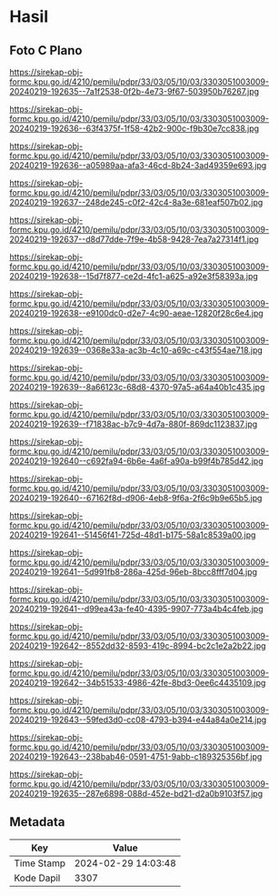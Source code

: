 # Hasil

## Foto C Plano

https://sirekap-obj-formc.kpu.go.id/4210/pemilu/pdpr/33/03/05/10/03/3303051003009-20240219-192635--7a1f2538-0f2b-4e73-9f67-503950b76267.jpg

https://sirekap-obj-formc.kpu.go.id/4210/pemilu/pdpr/33/03/05/10/03/3303051003009-20240219-192636--63f4375f-1f58-42b2-900c-f9b30e7cc838.jpg

https://sirekap-obj-formc.kpu.go.id/4210/pemilu/pdpr/33/03/05/10/03/3303051003009-20240219-192636--a05989aa-afa3-46cd-8b24-3ad49359e693.jpg

https://sirekap-obj-formc.kpu.go.id/4210/pemilu/pdpr/33/03/05/10/03/3303051003009-20240219-192637--248de245-c0f2-42c4-8a3e-681eaf507b02.jpg

https://sirekap-obj-formc.kpu.go.id/4210/pemilu/pdpr/33/03/05/10/03/3303051003009-20240219-192637--d8d77dde-7f9e-4b58-9428-7ea7a27314f1.jpg

https://sirekap-obj-formc.kpu.go.id/4210/pemilu/pdpr/33/03/05/10/03/3303051003009-20240219-192638--15d7f877-ce2d-4fc1-a625-a92e3f58393a.jpg

https://sirekap-obj-formc.kpu.go.id/4210/pemilu/pdpr/33/03/05/10/03/3303051003009-20240219-192638--e9100dc0-d2e7-4c90-aeae-12820f28c6e4.jpg

https://sirekap-obj-formc.kpu.go.id/4210/pemilu/pdpr/33/03/05/10/03/3303051003009-20240219-192639--0368e33a-ac3b-4c10-a69c-c43f554ae718.jpg

https://sirekap-obj-formc.kpu.go.id/4210/pemilu/pdpr/33/03/05/10/03/3303051003009-20240219-192639--8a66123c-68d8-4370-97a5-a64a40b1c435.jpg

https://sirekap-obj-formc.kpu.go.id/4210/pemilu/pdpr/33/03/05/10/03/3303051003009-20240219-192639--f71838ac-b7c9-4d7a-880f-869dc1123837.jpg

https://sirekap-obj-formc.kpu.go.id/4210/pemilu/pdpr/33/03/05/10/03/3303051003009-20240219-192640--c692fa94-6b6e-4a6f-a90a-b99f4b785d42.jpg

https://sirekap-obj-formc.kpu.go.id/4210/pemilu/pdpr/33/03/05/10/03/3303051003009-20240219-192640--67162f8d-d906-4eb8-9f6a-2f6c9b9e65b5.jpg

https://sirekap-obj-formc.kpu.go.id/4210/pemilu/pdpr/33/03/05/10/03/3303051003009-20240219-192641--51456f41-725d-48d1-b175-58a1c8539a00.jpg

https://sirekap-obj-formc.kpu.go.id/4210/pemilu/pdpr/33/03/05/10/03/3303051003009-20240219-192641--5d991fb8-286a-425d-96eb-8bcc8fff7d04.jpg

https://sirekap-obj-formc.kpu.go.id/4210/pemilu/pdpr/33/03/05/10/03/3303051003009-20240219-192641--d99ea43a-fe40-4395-9907-773a4b4c4feb.jpg

https://sirekap-obj-formc.kpu.go.id/4210/pemilu/pdpr/33/03/05/10/03/3303051003009-20240219-192642--8552dd32-8593-419c-8994-bc2c1e2a2b22.jpg

https://sirekap-obj-formc.kpu.go.id/4210/pemilu/pdpr/33/03/05/10/03/3303051003009-20240219-192642--34b51533-4986-42fe-8bd3-0ee6c4435109.jpg

https://sirekap-obj-formc.kpu.go.id/4210/pemilu/pdpr/33/03/05/10/03/3303051003009-20240219-192643--59fed3d0-cc08-4793-b394-e44a84a0e214.jpg

https://sirekap-obj-formc.kpu.go.id/4210/pemilu/pdpr/33/03/05/10/03/3303051003009-20240219-192643--238bab46-0591-4751-9abb-c189325356bf.jpg

https://sirekap-obj-formc.kpu.go.id/4210/pemilu/pdpr/33/03/05/10/03/3303051003009-20240219-192635--287e6898-088d-452e-bd21-d2a0b9103f57.jpg


## Metadata

| Key        | Value               |
| ---------- | ------------------- |
| Time Stamp | 2024-02-29 14:03:48 |
| Kode Dapil | 3307                |




